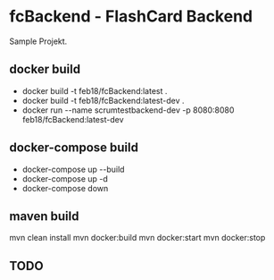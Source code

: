 # fcBackend - FlashCard Backend

Sample Projekt.

## docker build
 - docker build -t feb18/fcBackend:latest .
 - docker build -t feb18/fcBackend:latest-dev .
 - docker run --name scrumtestbackend-dev -p 8080:8080 feb18/fcBackend:latest-dev

## docker-compose build
 - docker-compose up --build
 - docker-compose up -d 
 - docker-compose down 


## maven build
mvn clean install
mvn docker:build
mvn docker:start
mvn docker:stop


## TODO
